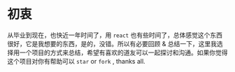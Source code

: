# 初衷
从毕业到现在，也快近一年时间了，用 `react` 也有些时间了，总体感觉这个东西很好，它是我想要的东西，是的，没错。所以有必要回顾 & 总结一下，这里我选择用一个项目的方式来总结，希望有喜欢的道友可以一起探讨和沟通。如果你觉得这个项目对你有帮助可以  `star` or `fork` , thanks all.
